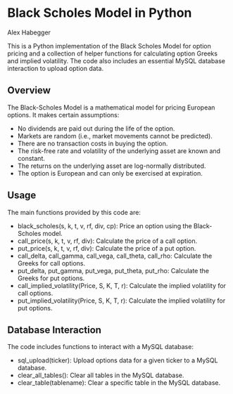 # Black Scholes Model in Python
Alex Habegger

This is a Python implementation of the Black Scholes Model for option pricing and a collection of helper functions for calculating option Greeks and implied volatility. The code also includes an essential MySQL database interaction to upload option data.

## Overview

The Black-Scholes Model is a mathematical model for pricing European options. It makes certain assumptions:

* No dividends are paid out during the life of the option.
* Markets are random (i.e., market movements cannot be predicted).
* There are no transaction costs in buying the option.
* The risk-free rate and volatility of the underlying asset are known and constant.
* The returns on the underlying asset are log-normally distributed.
* The option is European and can only be exercised at expiration.

## Usage
The main functions provided by this code are:

* black_scholes(s, k, t, v, rf, div, cp): Price an option using the Black-Scholes model.
* call_price(s, k, t, v, rf, div): Calculate the price of a call option.
* put_price(s, k, t, v, rf, div): Calculate the price of a put option.
* call_delta, call_gamma, call_vega, call_theta, call_rho: Calculate the Greeks for call options.
* put_delta, put_gamma, put_vega, put_theta, put_rho: Calculate the Greeks for put options.
* call_implied_volatility(Price, S, K, T, r): Calculate the implied volatility for call options.
* put_implied_volatility(Price, S, K, T, r): Calculate the implied volatility for put options.

## Database Interaction
The code includes functions to interact with a MySQL database:

* sql_upload(ticker): Upload options data for a given ticker to a MySQL database.
* clear_all_tables(): Clear all tables in the MySQL database.
* clear_table(tablename): Clear a specific table in the MySQL database.
